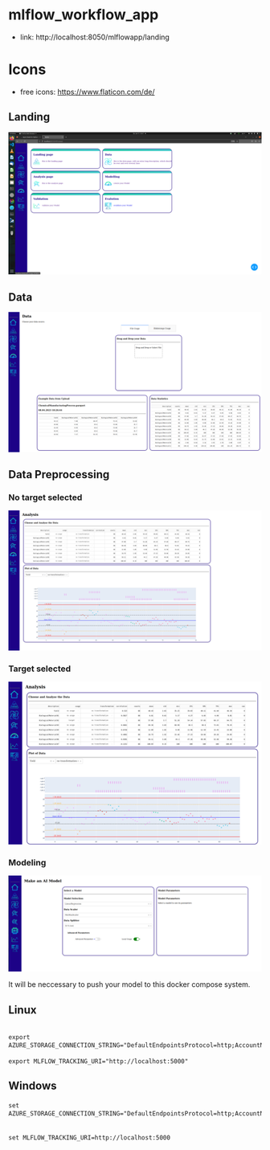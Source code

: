 # mlflow_workflow_app

- link: http://localhost:8050/mlflowapp/landing


# Icons

- free icons: https://www.flaticon.com/de/



## Landing

![landing_content](./assets/landing_page_overview.png)

## Data

![data_overview](./assets/data_page_overview.png)

## Data Preprocessing

### No target selected

![data_selection](./assets/data_select_overview1.png)

### Target selected

![data_selection](./assets/data_select_overview2.png)


### Modeling

![model_page](./assets/model_page.png)








It will be neccessary to push your model to this docker compose system. 

## Linux

```

export AZURE_STORAGE_CONNECTION_STRING="DefaultEndpointsProtocol=http;AccountName=devstoreaccount1;AccountKey=Eby8vdM02xNOcqFlqUwJPLlmEtlCDXJ1OUzFT50uSRZ6IFsuFq2UVErCz4I6tq/K1SZFPTOtr/KBHBeksoGMGw==;BlobEndpoint=http://localhost:10000/devstoreaccount1;QueueEndpoint=http://localhost:10001/devstoreaccount1"

export MLFLOW_TRACKING_URI="http://localhost:5000"

```

## Windows
```
set AZURE_STORAGE_CONNECTION_STRING="DefaultEndpointsProtocol=http;AccountName=devstoreaccount1;AccountKey=Eby8vdM02xNOcqFlqUwJPLlmEtlCDXJ1OUzFT50uSRZ6IFsuFq2UVErCz4I6tq/K1SZFPTOtr/KBHBeksoGMGw==;BlobEndpoint=http://localhost:10000/devstoreaccount1;QueueEndpoint=http://localhost:10001/devstoreaccount1"


set MLFLOW_TRACKING_URI=http://localhost:5000

```





